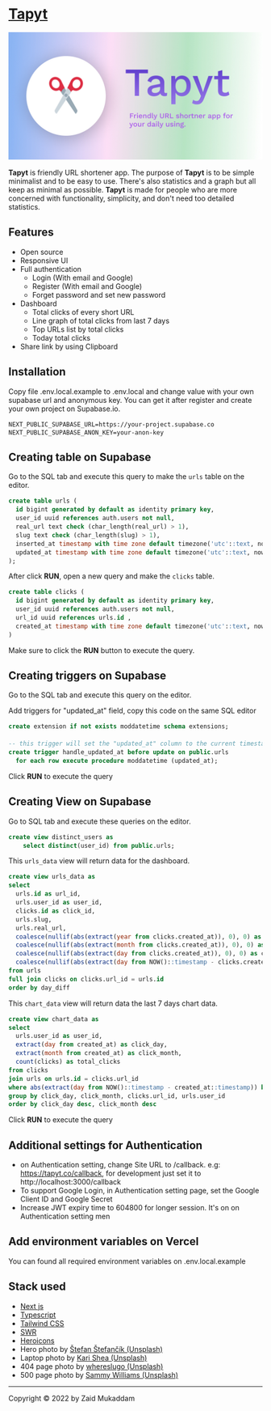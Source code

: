 # [Tapyt](https://tapyt.co)

![Tapyt](public/images/meta/meta.jpg)

**Tapyt** is friendly URL shortener app. The purpose of **Tapyt** is to be simple minimalist and to be easy to use. There's also statistics and a graph but all keep as minimal as possible. **Tapyt** is made for people who are more concerned with functionality, simplicity, and don't need too detailed statistics.


## Features

- Open source
- Responsive UI
- Full authentication
  - Login (With email and Google)
  - Register (With email and Google)
  - Forget password and set new password
- Dashboard
  - Total clicks of every short URL
  - Line graph of total clicks from last 7 days
  - Top URLs list by total clicks
  - Today total clicks
- Share link by using Clipboard

## Installation

Copy file .env.local.example to .env.local and change value with your own supabase url and anonymous key. You can get it after register and create your own project on Supabase.io.

```
NEXT_PUBLIC_SUPABASE_URL=https://your-project.supabase.co
NEXT_PUBLIC_SUPABASE_ANON_KEY=your-anon-key
```

## Creating table on Supabase

Go to the SQL tab and execute this query to make the `urls` table on the editor.

```sql
create table urls (
  id bigint generated by default as identity primary key,
  user_id uuid references auth.users not null,
  real_url text check (char_length(real_url) > 1),
  slug text check (char_length(slug) > 1),
  inserted_at timestamp with time zone default timezone('utc'::text, now()) not null,
  updated_at timestamp with time zone default timezone('utc'::text, now()) not null
);
```

After click **RUN**, open a new query and make the `clicks` table.

```sql
create table clicks (
  id bigint generated by default as identity primary key,
  user_id uuid references auth.users not null,
  url_id uuid references urls.id ,
  created_at timestamp with time zone default timezone('utc'::text, now()) not null
)
```

Make sure to click the **RUN** button to execute the query.

## Creating triggers on Supabase

Go to the SQL tab and execute this query on the editor.

Add triggers for "updated_at" field, copy this code on the same SQL editor

```sql
create extension if not exists moddatetime schema extensions;

-- this trigger will set the "updated_at" column to the current timestamp for every update
create trigger handle_updated_at before update on public.urls
  for each row execute procedure moddatetime (updated_at);
```

Click **RUN** to execute the query

## Creating View on Supabase

Go to SQL tab and execute these queries on the editor.

```sql
create view distinct_users as
    select distinct(user_id) from public.urls;
```

This `urls_data` view will return data for the dashboard.

```sql
create view urls_data as
select
  urls.id as url_id,
  urls.user_id as user_id,
  clicks.id as click_id,
  urls.slug,
  urls.real_url,
  coalesce(nullif(abs(extract(year from clicks.created_at)), 0), 0) as click_year,
  coalesce(nullif(abs(extract(month from clicks.created_at)), 0), 0) as click_month,
  coalesce(nullif(abs(extract(day from clicks.created_at)), 0), 0) as click_day,
  coalesce(nullif(abs(extract(day from NOW()::timestamp - clicks.created_at::timestamp)), 0), 0) as day_diff
from urls
full join clicks on clicks.url_id = urls.id
order by day_diff
```

This `chart_data` view will return data the last 7 days chart data.

```sql
create view chart_data as
select
  urls.user_id as user_id,
  extract(day from created_at) as click_day,
  extract(month from created_at) as click_month,
  count(clicks) as total_clicks
from clicks
join urls on urls.id = clicks.url_id
where abs(extract(day from NOW()::timestamp - created_at::timestamp)) between 0 and 6
group by click_day, click_month, clicks.url_id, urls.user_id
order by click_day desc, click_month desc
```

Click **RUN** to execute the query

## Additional settings for Authentication

- on Authentication setting, change Site URL to /callback. e.g: https://tapyt.co/callback, for development just set it to http://localhost:3000/callback
- To support Google Login, in Authentication setting page, set the Google Client ID and Google Secret
- Increase JWT expiry time to 604800 for longer session. It's on on Authentication setting men

## Add environment variables on Vercel

You can found all required environment variables on .env.local.example

## Stack used

- [Next js](https://nextjs.org/)
- [Typescript](https://www.typescriptlang.org/)
- [Tailwind CSS](https://tailwindcss.com/)
- [SWR](https://swr.vercel.app/)
- [Heroicons](https://heroicons.com/)
- Hero photo by [Štefan Štefančík (Unsplash)](https://unsplash.com/@cikstefan)
- Laptop photo by [Kari Shea (Unsplash)](https://unsplash.com/@karishea)
- 404 page photo by [whereslugo (Unsplash)](https://unsplash.com/@whereslugo)
- 500 page photo by [Sammy Williams (Unsplash)](https://unsplash.com/@sammywilliams)

---

Copyright ©️ 2022 by Zaid Mukaddam
